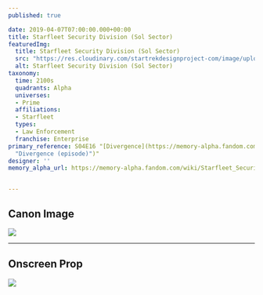 ```yaml
---
published: true

date: 2019-04-07T07:00:00.000+00:00
title: Starfleet Security Division (Sol Sector)
featuredImg:
  title: Starfleet Security Division (Sol Sector)
  src: "https://res.cloudinary.com/startrekdesignproject-com/image/upload/v1569873904/Starfleet_Security_SolSector.png"
  alt: Starfleet Security Division (Sol Sector)
taxonomy:
  time: 2100s
  quadrants: Alpha
  universes:
  - Prime
  affiliations:
  - Starfleet
  types:
  - Law Enforcement
  franchise: Enterprise
primary_reference: S04E16 "[Divergence](https://memory-alpha.fandom.com/wiki/Divergence
  "Divergence (episode)")"
designer: ''
memory_alpha_url: https://memory-alpha.fandom.com/wiki/Starfleet_Security


---
```

## Canon Image

![](https://res.cloudinary.com/startrekdesignproject-com/image/upload/v1554665190/Starfleet-Security_SolSector_1.jpg)

___
## Onscreen Prop

![](https://res.cloudinary.com/startrekdesignproject-com/image/upload/v1569873990/SecuirtyDivisionSolSector_Prop.jpg)